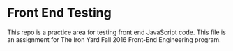 # Front End Testing

This repo is a practice area for testing front end JavaScript code. This file is an assignment for The
Iron Yard Fall 2016 Front-End Engineering program.

